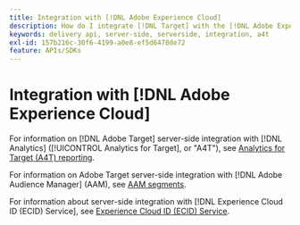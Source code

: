 ```yaml
---
title: Integration with [!DNL Adobe Experience Cloud]
description: How do I integrate [!DNL Target] with the [!DNL Adobe Experience Cloud]?
keywords: delivery api, server-side, serverside, integration, a4t
exl-id: 157b216c-30f6-4199-a0e8-ef5d6478de72
feature: APIs/SDKs
---
```

# Integration with [!DNL Adobe Experience Cloud]

For information on [!DNL Adobe Target] server-side integration with [!DNL Analytics] ([!UICONTROL Analytics for Target], or "A4T"), see [Analytics for Target (A4T) reporting](/help/dev/implement/server-side/sdk-guides/integration-with-experience-cloud/a4t-reporting.md).

For information on Adobe Target server-side integration with [!DNL Adobe Audience Manager] (AAM), see [AAM segments](/help/dev/implement/server-side/sdk-guides/integration-with-experience-cloud/aam-segments.md).

For information about server-side integration with [!DNL Experience Cloud ID (ECID) Service], see [Experience Cloud ID (ECID) Service](/help/dev/implement/server-side/sdk-guides/integration-with-experience-cloud/ecid.md).
